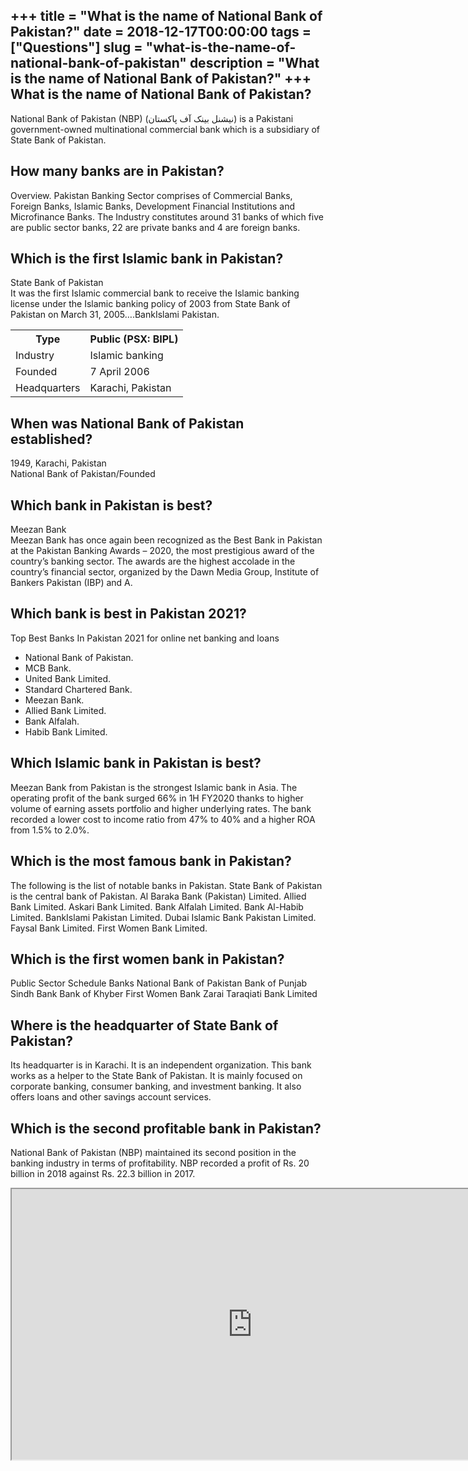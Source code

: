 +++
title = "What is the name of National Bank of Pakistan?"
date = 2018-12-17T00:00:00
tags = ["Questions"]
slug = "what-is-the-name-of-national-bank-of-pakistan"
description = "What is the name of National Bank of Pakistan?"
+++
What is the name of National Bank of Pakistan?
----------------------------------------------

National Bank of Pakistan (NBP) (نیشنل بینک آف پاکستان) is a Pakistani government-owned multinational commercial bank which is a subsidiary of State Bank of Pakistan.

How many banks are in Pakistan?
-------------------------------

Overview. Pakistan Banking Sector comprises of Commercial Banks, Foreign Banks, Islamic Banks, Development Financial Institutions and Microfinance Banks. The Industry constitutes around 31 banks of which five are public sector banks, 22 are private banks and 4 are foreign banks.

Which is the first Islamic bank in Pakistan?
--------------------------------------------

State Bank of Pakistan  
It was the first Islamic commercial bank to receive the Islamic banking license under the Islamic banking policy of 2003 from State Bank of Pakistan on March 31, 2005….BankIslami Pakistan.

<table><tr><th>Type</th><th>Public (PSX: BIPL)</th></tr><tr><td>Industry</td><td>Islamic banking</td></tr><tr><td>Founded</td><td>7 April 2006</td></tr><tr><td>Headquarters</td><td>Karachi, Pakistan</td></tr></table>

When was National Bank of Pakistan established?
-----------------------------------------------

1949, Karachi, Pakistan  
National Bank of Pakistan/Founded

Which bank in Pakistan is best?
-------------------------------

Meezan Bank  
Meezan Bank has once again been recognized as the Best Bank in Pakistan at the Pakistan Banking Awards – 2020, the most prestigious award of the country’s banking sector. The awards are the highest accolade in the country’s financial sector, organized by the Dawn Media Group, Institute of Bankers Pakistan (IBP) and A.

Which bank is best in Pakistan 2021?
------------------------------------

Top Best Banks In Pakistan 2021 for online net banking and loans

- National Bank of Pakistan.
- MCB Bank.
- United Bank Limited.
- Standard Chartered Bank.
- Meezan Bank.
- Allied Bank Limited.
- Bank Alfalah.
- Habib Bank Limited.

Which Islamic bank in Pakistan is best?
---------------------------------------

Meezan Bank from Pakistan is the strongest Islamic bank in Asia. The operating profit of the bank surged 66% in 1H FY2020 thanks to higher volume of earning assets portfolio and higher underlying rates. The bank recorded a lower cost to income ratio from 47% to 40% and a higher ROA from 1.5% to 2.0%.

Which is the most famous bank in Pakistan?
------------------------------------------

The following is the list of notable banks in Pakistan. State Bank of Pakistan is the central bank of Pakistan. Al Baraka Bank (Pakistan) Limited. Allied Bank Limited. Askari Bank Limited. Bank Alfalah Limited. Bank Al-Habib Limited. BankIslami Pakistan Limited. Dubai Islamic Bank Pakistan Limited. Faysal Bank Limited. First Women Bank Limited.

Which is the first women bank in Pakistan?
------------------------------------------

Public Sector Schedule Banks National Bank of Pakistan Bank of Punjab Sindh Bank Bank of Khyber First Women Bank Zarai Taraqiati Bank Limited

Where is the headquarter of State Bank of Pakistan?
---------------------------------------------------

Its headquarter is in Karachi. It is an independent organization. This bank works as a helper to the State Bank of Pakistan. It is mainly focused on corporate banking, consumer banking, and investment banking. It also offers loans and other savings account services.

Which is the second profitable bank in Pakistan?
------------------------------------------------

National Bank of Pakistan (NBP) maintained its second position in the banking industry in terms of profitability. NBP recorded a profit of Rs. 20 billion in 2018 against Rs. 22.3 billion in 2017.

<iframe allow="accelerometer; autoplay; clipboard-write; encrypted-media; gyroscope; picture-in-picture" allowfullscreen="" class="__youtube_prefs__  epyt-is-override  no-lazyload" data-no-lazy="1" data-origheight="433" data-origwidth="770" data-skipgform_ajax_framebjll="" height="433" id="_ytid_77007" loading="lazy" src="https://www.youtube.com/embed/iCxFYWpXLjY?enablejsapi=1&autoplay=0&cc_load_policy=0&cc_lang_pref=&iv_load_policy=1&loop=0&modestbranding=0&rel=1&fs=1&playsinline=0&autohide=2&theme=dark&color=red&controls=1&" title="YouTube player" width="770"></iframe>